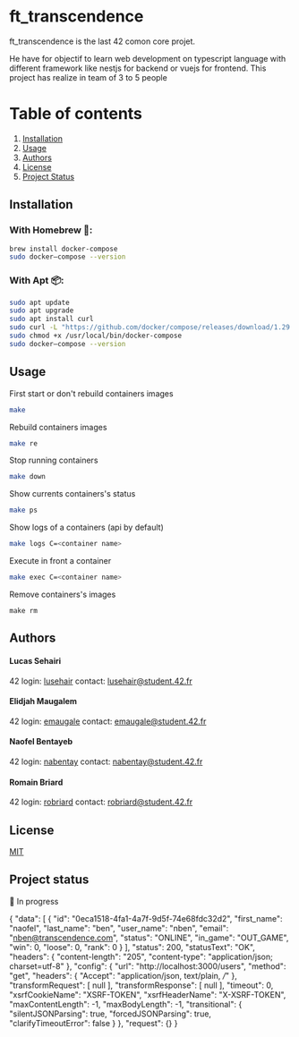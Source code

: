 # ft_transcendence
ft_transcendence is the last 42 comon core projet.

He have for objectif to learn web development on typescript language with different
framework like nestjs for backend or vuejs for frontend. This project has realize
in team of 3 to 5 people

# Table of contents
1. [Installation](#installation)
2. [Usage](#usage)
3. [Authors](#authors)
4. [License](#license)
5. [Project Status](#project-status)

## Installation

### With Homebrew 🍺: <a name='homebrew'></a>
```bash
brew install docker-compose
sudo docker–compose --version
```
### With Apt 📦: <a name='apt'></a>
```bash
sudo apt update
sudo apt upgrade
sudo apt install curl
sudo curl -L "https://github.com/docker/compose/releases/download/1.29.2/docker-compose-$(uname -s)-$(uname -m)" -o /usr/local/bin/docker-compose
sudo chmod +x /usr/local/bin/docker-compose
sudo docker–compose --version
```


## Usage

First start or don't rebuild containers images
```bash
make
```
Rebuild containers images
```bash
make re
```
Stop running containers
```bash
make down
```
Show currents containers's status
```bash
make ps
```
Show logs of a containers (api by default)
```bash
make logs C=<container name>
```
Execute in front a container
```bash
make exec C=<container name>
```
Remove containers's images
```
make rm
```

## Authors

#### Lucas Sehairi
42 login: [lusehair](https://profile.intra.42.fr/users/lusehair)
contact: lusehair@student.42.fr

####  Elidjah Maugalem
42 login: [emaugale](https://profile.intra.42.fr/users/emaugale)
contact: emaugale@student.42.fr

#### Naofel Bentayeb
42 login: [nabentay](https://profile.intra.42.fr/users/nabentay)
contact: nabentay@student.42.fr

#### Romain Briard
42 login: [robriard](https://profile.intra.42.fr/users/robriard)
contact: robriard@student.42.fr


## License
[MIT](https://choosealicense.com/licenses/mit/)

## Project status

🚧 In progress


{ "data": [ { "id": "0eca1518-4fa1-4a7f-9d5f-74e68fdc32d2", "first_name": "naofel", "last_name": "ben", "user_name": "nben", "email": "nben@transcendence.com", "status": "ONLINE", "in_game": "OUT_GAME", "win": 0, "loose": 0, "rank": 0 } ], "status": 200, "statusText": "OK", "headers": { "content-length": "205", "content-type": "application/json; charset=utf-8" }, "config": { "url": "http://localhost:3000/users", "method": "get", "headers": { "Accept": "application/json, text/plain, */*" }, "transformRequest": [ null ], "transformResponse": [ null ], "timeout": 0, "xsrfCookieName": "XSRF-TOKEN", "xsrfHeaderName": "X-XSRF-TOKEN", "maxContentLength": -1, "maxBodyLength": -1, "transitional": { "silentJSONParsing": true, "forcedJSONParsing": true, "clarifyTimeoutError": false } }, "request": {} }
